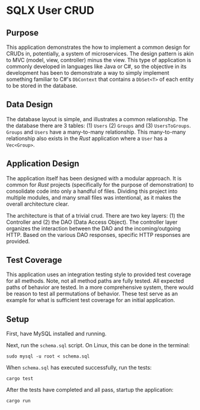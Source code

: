 # SQLX User CRUD

## Purpose

This application demonstrates the how to implement a common design for CRUDs in, potentially, a system of microservices.
The design pattern is akin to MVC (model, view, controller) minus the view.
This type of application is commonly developed in languages like Java or C#, so the objective in its development has been
to demonstrate a way to simply implement something familiar to C#'s `DbContext` that contains a `DbSet<T>` of each entity
to be stored in the database.

## Data Design

The database layout is simple, and illustrates a common relationship. The the database there are 3 tables: (1) `Users` (2)
`Groups` and (3) `UsersToGroups`. `Groups` and `Users` have a many-to-many relationship. This many-to-many relationship
also exists in the *Rust* application where a `User` has a `Vec<Group>`.

## Application Design

The application itself has been designed with a modular approach. It is common for *Rust* projects (specifically for the
purpose of demonstration) to consolidate code into only a handful of files. Dividing this project into multiple modules, 
and many small files was intentional, as it makes the overall architecture clear.

The architecture is that of a trivial crud. There are two key layers: (1) the Controller and (2) the DAO (Data Access 
Object). The controller layer organizes the interaction between the DAO and the incoming/outgoing HTTP. Based on the 
various DAO responses, specific HTTP responses are provided.

## Test Coverage

This application uses an integration testing style to provided test coverage for all methods. Note, not all method paths
are fully tested. All expected paths of behavior are tested. In a more comprehensive system, there would be reason to test
all permutations of behavior. These test serve as an example for what is sufficient test coverage for an initial 
application.

## Setup

First, have MySQL installed and running.

Next, run the `schema.sql` script. On Linux, this can be done in the terminal:
```shell
sudo mysql -u root < schema.sql
```

When `schema.sql` has executed successfully, run the tests:
```shell
cargo test
```

After the tests have completed and all pass, startup the application:
```shell
cargo run
```